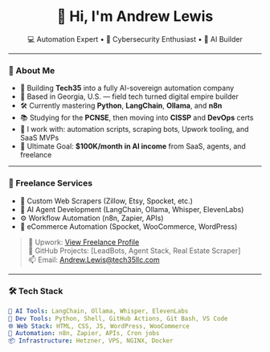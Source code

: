 <h1 align="center">👋 Hi, I'm Andrew Lewis</h1>
<p align="center">
  💻 Automation Expert • 🔐 Cybersecurity Enthusiast • 🚀 AI Builder
</p>

---

### 🧠 About Me

- 👷 Building **Tech35** into a fully AI-sovereign automation company  
- 📍 Based in Georgia, U.S. — field tech turned digital empire builder  
- 🛠 Currently mastering **Python**, **LangChain**, **Ollama**, and **n8n**  
- 📚 Studying for the **PCNSE**, then moving into **CISSP** and **DevOps** certs  
- 💬 I work with: automation scripts, scraping bots, Upwork tooling, and SaaS MVPs  
- 🎯 Ultimate Goal: **$100K/month in AI income** from SaaS, agents, and freelance

---

### 💼 Freelance Services

- 🔧 Custom Web Scrapers (Zillow, Etsy, Spocket, etc.)  
- 🤖 AI Agent Development (LangChain, Ollama, Whisper, ElevenLabs)  
- ⚙️ Workflow Automation (n8n, Zapier, APIs)  
- 🛒 eCommerce Automation (Spocket, WooCommerce, WordPress)

> 💼 Upwork: [View Freelance Profile](https://www.upwork.com/freelancers/~yourprofileid)  
> 🧾 GitHub Projects: [LeadBots, Agent Stack, Real Estate Scraper]  
> 📫 Email: Andrew.Lewis@tech35llc.com  

---

### 🛠 Tech Stack

```yaml
🧠 AI Tools: LangChain, Ollama, Whisper, ElevenLabs  
🔧 Dev Tools: Python, Shell, GitHub Actions, Git Bash, VS Code  
🌐 Web Stack: HTML, CSS, JS, WordPress, WooCommerce  
🔁 Automation: n8n, Zapier, APIs, Cron jobs  
📦 Infrastructure: Hetzner, VPS, NGINX, Docker
